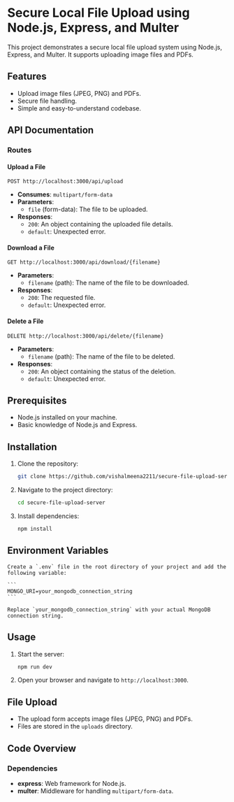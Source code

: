 # Secure Local File Upload using Node.js, Express, and Multer

This project demonstrates a secure local file upload system using Node.js, Express, and Multer. It supports uploading image files and PDFs.

## Features

- Upload image files (JPEG, PNG) and PDFs.
- Secure file handling.
- Simple and easy-to-understand codebase.

## API Documentation

### Routes

#### Upload a File
```
POST http://localhost:3000/api/upload
```
- **Consumes**: `multipart/form-data`
- **Parameters**:
    - `file` (form-data): The file to be uploaded.
- **Responses**:
    - `200`: An object containing the uploaded file details.
    - `default`: Unexpected error.

#### Download a File
```
GET http://localhost:3000/api/download/{filename}
```
- **Parameters**:
    - `filename` (path): The name of the file to be downloaded.
- **Responses**:
    - `200`: The requested file.
    - `default`: Unexpected error.

#### Delete a File
```
DELETE http://localhost:3000/api/delete/{filename}
```
- **Parameters**:
    - `filename` (path): The name of the file to be deleted.
- **Responses**:
    - `200`: An object containing the status of the deletion.
    - `default`: Unexpected error.

## Prerequisites

- Node.js installed on your machine.
- Basic knowledge of Node.js and Express.

## Installation

1. Clone the repository:
    ```sh
    git clone https://github.com/vishalmeena2211/secure-file-upload-server.git
    ```
2. Navigate to the project directory:
    ```sh
    cd secure-file-upload-server
    ```
3. Install dependencies:
    ```sh
    npm install
    ```


## Environment Variables

    Create a `.env` file in the root directory of your project and add the following variable:

    ```
    MONGO_URI=your_mongodb_connection_string
    ```

    Replace `your_mongodb_connection_string` with your actual MongoDB connection string.


## Usage

1. Start the server:
    ```sh
    npm run dev
    ```
2. Open your browser and navigate to `http://localhost:3000`.

## File Upload

- The upload form accepts image files (JPEG, PNG) and PDFs.
- Files are stored in the `uploads` directory.

## Code Overview

### Dependencies

- **express**: Web framework for Node.js.
- **multer**: Middleware for handling `multipart/form-data`.


